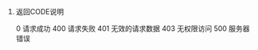 1. 返回CODE说明
    
    0           请求成功
    400         请求失败
    401         无效的请求数据
    403         无权限访问
    500         服务器错误